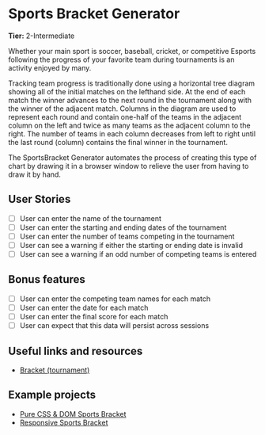 # Sports Bracket Generator

**Tier:** 2-Intermediate

Whether your main sport is soccer, baseball, cricket, or competitive
Esports following the progress of your favorite team during tournaments is an
activity enjoyed by many. 

Tracking team progress is traditionally done using a horizontal tree diagram
showing all of the initial matches on the lefthand side. At the end of each
match the winner advances to the next round in the tournament along with the
winner of the adjacent match. Columns in the diagram are used to represent 
each round and contain one-half of the teams in the adjacent column on the left
and twice as many teams as the adjacent column to the right. The number of 
teams in each column decreases from left to right until the last round
(column) contains the final winner in the tournament.

The SportsBracket Generator automates the process of creating this type of chart by 
drawing it in a browser window to relieve the user from having to draw it by
hand.

## User Stories

-   [ ] User can enter the name of the tournament
-   [ ] User can enter the starting and ending dates of the tournament
-   [ ] User can enter the number of teams competing in the tournament
-   [ ] User can see a warning if either the starting or ending date is 
invalid
-   [ ] User can see a warning if an odd number of competing teams is entered

## Bonus features

-   [ ] User can enter the competing team names for each match
-   [ ] User can enter the date for each match
-   [ ] User can enter the final score for each match
-   [ ] User can expect that this data will persist across sessions

## Useful links and resources

- [Bracket (tournament)](https://en.wikipedia.org/wiki/Bracket_(tournament))

## Example projects

- [Pure CSS & DOM Sports Bracket](https://codepen.io/cbleslie/pen/ZOLLXg)
- [Responsive Sports Bracket](https://codepen.io/MrCaseiro/pen/bxJpwV)
